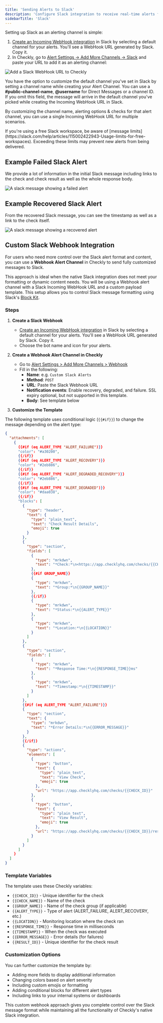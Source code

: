 ```yaml
---
title: 'Sending Alerts to Slack'
description: 'Configure Slack integration to receive real-time alerts from Checkly monitors'
sidebarTitle: 'Slack'
---
```


Setting up Slack as an alerting channel is simple:

1. [Create an Incoming WebHook integration](https://my.slack.com/services/new/incoming-webhook/) in Slack by selecting a default channel for your alerts. You'll see a WebHook URL generated by Slack. Copy it.
2. In Checkly, go to [Alert Settings -> Add More Channels -> Slack](https://app.checklyhq.com/alert-settings/channels/new/slack/) and paste your URL to add it as an alerting channel:

![Add a Slack WebHook URL to Checkly](/docs/images/alerting/slack.png)

You have the option to customize the default channel you've set in Slack by setting a channel name while creating your Alert Channel. You can use a **#public-channel-name**, **@username** for Direct Messages or a channel ID. If you omit this field, the message will arrive in the default channel you've picked while creating the Incoming WebHook URL in Slack.

By customizing the channel name, alerting options & checks for that alert channel, you can use a single Incoming WebHook URL for multiple scenarios.

<Callout type="warning">
If you're using a free Slack workspace, be aware of [message limits](https://slack.com/help/articles/115002422943-Usage-limits-for-free-workspaces). Exceeding these limits may prevent new alerts from being delivered.
</Callout>

## Example Failed Slack Alert

We provide a lot of information in the initial Slack message including links to the check and check result as well as the whole response body.

![A slack message showing a failed alert](/docs/images/alerting/slack-failed-check.png)

## Example Recovered Slack Alert

From the recovered Slack message, you can see the timestamp as well as a link to the check itself.

![A slack message showing a recovered alert](/docs/images/alerting/slack-recovered-check.png)

## Custom Slack Webhook Integration

For users who need more control over the Slack alert format and content, you can use a **Webhook Alert Channel** in Checkly to send fully customized messages to Slack.

This approach is ideal when the native Slack integration does not meet your formatting or dynamic content needs. You will be using a Webhook alert channel with a Slack Incoming WebHook URL and a custom payload template. This setup allows you to control Slack message formatting using Slack's [Block Kit](https://api.slack.com/block-kit).

### Steps

1. **Create a Slack Webhook**
   - [Create an Incoming WebHook integration](https://my.slack.com/services/new/incoming-webhook/) in Slack by selecting a default channel for your alerts. You'll see a WebHook URL generated by Slack. Copy it.
   - Choose the bot name and icon for your alerts.

2. **Create a Webhook Alert Channel in Checkly**
   - Go to [Alert Settings > Add More Channels > Webhook](https://app.checklyhq.com/alerts/settings/channels/new/webhook)
   - Fill in the following:
     - **Name**: e.g. `Custom Slack Alerts`
     - **Method**: `POST`
     - **URL**: Paste the Slack Webhook URL
     - **Notification events**: Enable recovery, degraded, and failure. SSL expiry optional, but not supported in this template.
     - **Body**: See template below

3. **Customize the Template**

The following template uses conditional logic (`{{#if}}`) to change the message depending on the alert type:

```json
{
  "attachments": [
    {
      {{#if (eq ALERT_TYPE "ALERT_FAILURE")}}
      "color": "#a30200",
      {{/if}}
      {{#if (eq ALERT_TYPE "ALERT_RECOVERY")}}
      "color": "#2eb886",
      {{/if}}
      {{#if (eq ALERT_TYPE "ALERT_DEGRADED_RECOVERY")}}
      "color": "#2eb886",
      {{/if}}
      {{#if (eq ALERT_TYPE "ALERT_DEGRADED")}}
      "color": "#daa038",
      {{/if}}
      "blocks": [
        {
          "type": "header",
          "text": {
            "type": "plain_text",
            "text": "Check Result Details",
            "emoji": true
          }
        },
        {
          "type": "section",
          "fields": [
            {
              "type": "mrkdwn",
              "text": "*Check:*\n<https://app.checklyhq.com/checks/{{CHECK_ID}}|{{CHECK_NAME}}>"
            },
            {{#if GROUP_NAME}}
            {
              "type": "mrkdwn",
              "text": "*Group:*\n{{GROUP_NAME}}"
            },
            {{/if}}
            {
              "type": "mrkdwn",
              "text": "*Status:*\n{{ALERT_TYPE}}"
            },
            {
              "type": "mrkdwn",
              "text": "*Location:*\n{{LOCATION}}"
            }
          ]
        },
        {
          "type": "section",
          "fields": [
            {
              "type": "mrkdwn",
              "text": "*Response Time:*\n{{RESPONSE_TIME}}ms"
            },
            {
              "type": "mrkdwn",
              "text": "*Timestamp:*\n{{TIMESTAMP}}"
            }
          ]
        },
        {{#if (eq ALERT_TYPE "ALERT_FAILURE")}}
        {
          "type": "section",
          "text": {
            "type": "mrkdwn",
            "text": "*Error Details:*\n{{ERROR_MESSAGE}}"
          }
        },
        {{/if}}
        {
          "type": "actions",
          "elements": [
            {
              "type": "button",
              "text": {
                "type": "plain_text",
                "text": "View Check",
                "emoji": true
              },
              "url": "https://app.checklyhq.com/checks/{{CHECK_ID}}"
            },
            {
              "type": "button",
              "text": {
                "type": "plain_text",
                "text": "View Result",
                "emoji": true
              },
              "url": "https://app.checklyhq.com/checks/{{CHECK_ID}}/results/{{RESULT_ID}}"
            }
          ]
        }
      ]
    }
  ]
}
```

### Template Variables

The template uses these Checkly variables:

- `{{CHECK_ID}}` - Unique identifier for the check
- `{{CHECK_NAME}}` - Name of the check
- `{{GROUP_NAME}}` - Name of the check group (if applicable)
- `{{ALERT_TYPE}}` - Type of alert (ALERT_FAILURE, ALERT_RECOVERY, etc.)
- `{{LOCATION}}` - Monitoring location where the check ran
- `{{RESPONSE_TIME}}` - Response time in milliseconds
- `{{TIMESTAMP}}` - When the check was executed
- `{{ERROR_MESSAGE}}` - Error details (for failures)
- `{{RESULT_ID}}` - Unique identifier for the check result

### Customization Options

You can further customize the template by:

- Adding more fields to display additional information
- Changing colors based on alert severity
- Including custom emojis or formatting
- Adding conditional blocks for different alert types
- Including links to your internal systems or dashboards

This custom webhook approach gives you complete control over the Slack message format while maintaining all the functionality of Checkly's native Slack integration.
